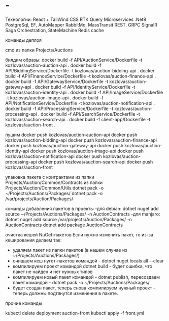 # -

Технологии:
React + TailWind CSS
RTK Query
Microservices .Net8
PostgreSql, EF, AutoMapper
RabbitMq, MassTransit
REST, GRPC
SignalR
Saga Orchestration, StateMachine
Redis cache

команды деплоя

cmd из папки Projects/Auctions

билдим образы:
docker build -f API/AuctionService/Dockerfile -t kozlovas/auction-auction-api .
docker build -f API/BiddingService/Dockerfile -t kozlovas/auction-bidding-api .
docker build -f API/FinanceService/Dockerfile -t kozlovas/auction-finance-api .
docker build -f API/GatewayService/Dockerfile -t kozlovas/auction-gateway-api .
docker build -f API/IdentityService/Dockerfile -t kozlovas/auction-identity-api .
docker build -f API/ImageService/Dockerfile -t kozlovas/auction-image-api .
docker build -f API/NotificationService/Dockerfile -t kozlovas/auction-notification-api .
docker build -f API/ProcessingService/Dockerfile -t kozlovas/auction-processing-api .
docker build -f API/SearchService/Dockerfile -t kozlovas/auction-search-api .
docker build -f client-app/Dockerfile -t kozlovas/auction-front .

пушим
docker push kozlovas/auction-auction-api
docker push kozlovas/auction-bidding-api
docker push kozlovas/auction-finance-api
docker push kozlovas/auction-gateway-api
docker push kozlovas/auction-identity-api
docker push kozlovas/auction-image-api
docker push kozlovas/auction-notification-api
docker push kozlovas/auction-processing-api
docker push kozlovas/auction-search-api
docker push kozlovas/auction-front

упаковка пакета с контрактами
из папки Projects/Auction/Common/Contracts
из папки Projects/Auction/Common/Utils
dotnet pack -o ~/Projects/Auctions/Packages/
dotnet pack -o /var/projects/Auction/Packages/

команды добавления пакетов в проекты
-для debian: dotnet nuget add source ~/Projects/Auctions/Packages/ -n AuctionContracts
-для manjaro: dotnet nuget add source /var/projects/Auction/Packages/ -n AuctionContracts
dotnet add package AuctionContracts

очистка кешей NuGet-пакетов
Если нужно изменить пакет, то из-за кеширования делаем так:

- удаляем пакет из папки пакетов (в нашем случае из ~/Projects/Auctions/Packages/)
- очищаем кеш нугет-пакетов командой - dotnet nuget locals all --clear
- компилируем проект командой dotnet build - будет ошибка, что пакет не найден и нет нужных типов
- компилируем новый пакет командой - dotnet publish, пересоздаем пакет командой - dotnet pack -o ~/Projects/Auctions/Packages/
- будет создан пакет, теперь снова компилируем нужный проект - теперь должны подтянутся изменения в пакете.

прочие команды

kubectl delete deployment auction-front
kubectl apply -f front.yml
